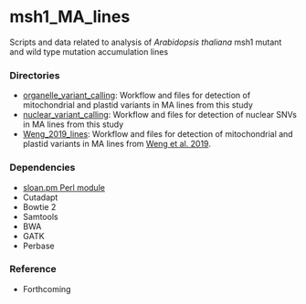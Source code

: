 # msh1_MA_lines
Scripts and data related to analysis of *Arabidopsis thaliana* msh1 mutant and wild type mutation accumulation lines

### Directories
- [organelle_variant_calling](organelle_variant_calling): Workflow and files for detection of mitochondrial and plastid variants in MA lines from this study
- [nuclear_variant_calling](nuclear_variant_calling): Workflow and files for detection of nuclear SNVs in MA lines from this study
- [Weng_2019_lines](Weng_2019_lines): Workflow and files for detection of mitochondrial and plastid variants in MA lines from [Weng et al. 2019](https://doi.org/10.1534/genetics.118.301721).

### Dependencies
- [sloan.pm Perl module](https://github.com/dbsloan/perl_modules)
- Cutadapt
- Bowtie 2
- Samtools
- BWA
- GATK
- Perbase

### Reference
- Forthcoming